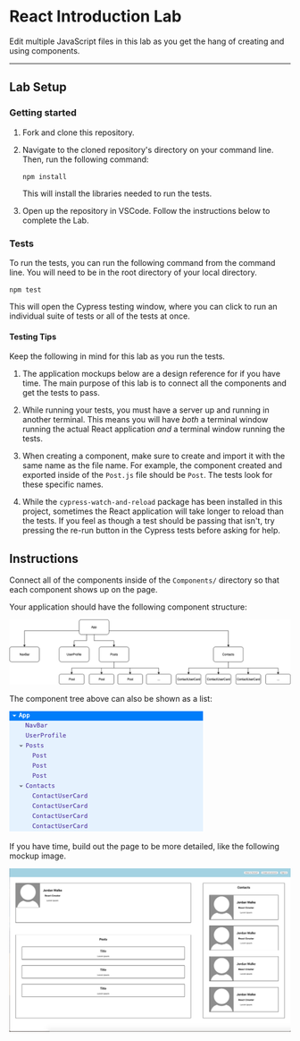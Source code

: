 # React Introduction Lab

Edit multiple JavaScript files in this lab as you get the hang of creating and using components.

---

## Lab Setup

### Getting started

1. Fork and clone this repository.

1. Navigate to the cloned repository's directory on your command line. Then, run the following command:

   ```
   npm install
   ```

   This will install the libraries needed to run the tests.

1. Open up the repository in VSCode. Follow the instructions below to complete the Lab.

### Tests

To run the tests, you can run the following command from the command line. You will need to be in the root directory of your local directory.

```
npm test
```

This will open the Cypress testing window, where you can click to run an individual suite of tests or all of the tests at once.

#### Testing Tips

Keep the following in mind for this lab as you run the tests.

1. The application mockups below are a design reference for if you have time. The main purpose of this lab is to connect all the components and get the tests to pass.

1. While running your tests, you must have a server up and running in another terminal. This means you will have _both_ a terminal window running the actual React application _and_ a terminal window running the tests.

1. When creating a component, make sure to create and import it with the same name as the file name. For example, the component created and exported inside of the `Post.js` file should be `Post`. The tests look for these specific names.

1. While the `cypress-watch-and-reload` package has been installed in this project, sometimes the React application will take longer to reload than the tests. If you feel as though a test should be passing that isn't, try pressing the re-run button in the Cypress tests before asking for help.

## Instructions

Connect all of the components inside of the `Components/` directory so that each component shows up on the page.

Your application should have the following component structure:

![components tree](./component_tree.png)

The component tree above can also be shown as a list:

![components list](./components.png)

If you have time, build out the page to be more detailed, like the following mockup image.

![ProfilePage](./ProfilePage.png)
